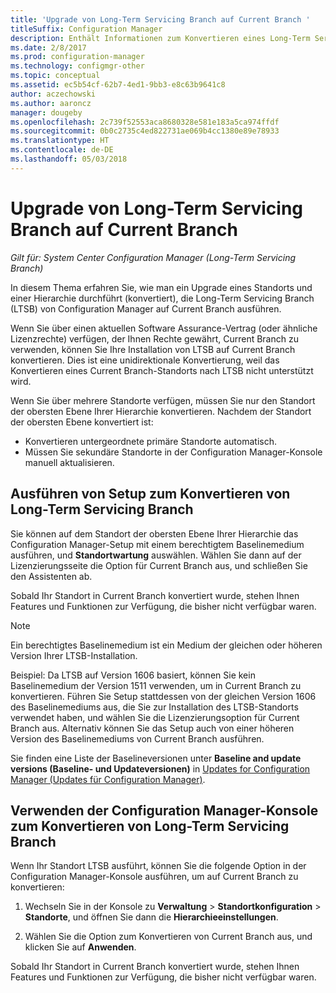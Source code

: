 ```yaml
---
title: 'Upgrade von Long-Term Servicing Branch auf Current Branch '
titleSuffix: Configuration Manager
description: Enthält Informationen zum Konvertieren eines Long-Term Servicing Branch-Standorts auf einen Current Branch-Standort.
ms.date: 2/8/2017
ms.prod: configuration-manager
ms.technology: configmgr-other
ms.topic: conceptual
ms.assetid: ec5b54cf-62b7-4ed1-9bb3-e8c63b9641c8
author: aczechowski
ms.author: aaroncz
manager: dougeby
ms.openlocfilehash: 2c739f52553aca8680328e581e183a5ca974ffdf
ms.sourcegitcommit: 0b0c2735c4ed822731ae069b4cc1380e89e78933
ms.translationtype: HT
ms.contentlocale: de-DE
ms.lasthandoff: 05/03/2018
---
```

# <a name="upgrade-the-long-term-servicing-branch-to-the-current-branch"></a>Upgrade von Long-Term Servicing Branch auf Current Branch

*Gilt für: System Center Configuration Manager (Long-Term Servicing Branch)*

In diesem Thema erfahren Sie, wie man ein Upgrade eines Standorts und einer Hierarchie durchführt (konvertiert), die Long-Term Servicing Branch (LTSB) von Configuration Manager auf Current Branch ausführen.

Wenn Sie über einen aktuellen Software Assurance-Vertrag (oder ähnliche Lizenzrechte) verfügen, der Ihnen Rechte gewährt, Current Branch zu verwenden, können Sie Ihre Installation von LTSB auf Current Branch konvertieren.  Dies ist eine unidirektionale Konvertierung, weil das Konvertieren eines Current Branch-Standorts nach LTSB nicht unterstützt wird.

Wenn Sie über mehrere Standorte verfügen, müssen Sie nur den Standort der obersten Ebene Ihrer Hierarchie konvertieren. Nachdem der Standort der obersten Ebene konvertiert ist:
- Konvertieren untergeordnete primäre Standorte automatisch.
-   Müssen Sie sekundäre Standorte in der Configuration Manager-Konsole manuell aktualisieren.

## <a name="run-setup-to-convert-the-long-term-servicing-branch"></a>Ausführen von Setup zum Konvertieren von Long-Term Servicing Branch
Sie können auf dem Standort der obersten Ebene Ihrer Hierarchie das Configuration Manager-Setup mit einem berechtigtem Baselinemedium ausführen, und **Standortwartung** auswählen.  Wählen Sie dann auf der Lizenzierungsseite die Option für Current Branch aus, und schließen Sie den Assistenten ab.

Sobald Ihr Standort in Current Branch konvertiert wurde, stehen Ihnen Features und Funktionen zur Verfügung, die bisher nicht verfügbar waren.

> [!NOTE]  
> Ein berechtigtes Baselinemedium ist ein Medium der gleichen oder höheren Version Ihrer LTSB-Installation.

Beispiel: Da LTSB auf Version 1606 basiert, können Sie kein Baselinemedium der Version 1511 verwenden, um in Current Branch zu konvertieren. Führen Sie Setup stattdessen von der gleichen Version 1606 des Baselinemediums aus, die Sie zur Installation des LTSB-Standorts verwendet haben, und wählen Sie die Lizenzierungsoption für Current Branch aus.  Alternativ können Sie das Setup auch von einer höheren Version des Baselinemediums von Current Branch ausführen.

Sie finden eine Liste der Baselineversionen unter **Baseline and update versions (Baseline- und Updateversionen)** in [Updates for Configuration Manager (Updates für Configuration Manager)](/sccm/core/servers/manage/updates).

## <a name="use-the-configuration-manager-console-to-convert-the-long-term-servicing-branch"></a>Verwenden der Configuration Manager-Konsole zum Konvertieren von Long-Term Servicing Branch
Wenn Ihr Standort LTSB ausführt, können Sie die folgende Option in der Configuration Manager-Konsole ausführen, um auf Current Branch zu konvertieren:

 1. Wechseln Sie in der Konsole zu **Verwaltung** > **Standortkonfiguration** > **Standorte**, und öffnen Sie dann die **Hierarchieeinstellungen**.  

 2. Wählen Sie die Option zum Konvertieren von Current Branch aus, und klicken Sie auf **Anwenden**.  

Sobald Ihr Standort in Current Branch konvertiert wurde, stehen Ihnen Features und Funktionen zur Verfügung, die bisher nicht verfügbar waren.
